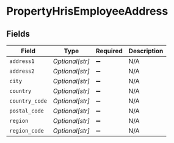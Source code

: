 # PropertyHrisEmployeeAddress


## Fields

| Field              | Type               | Required           | Description        |
| ------------------ | ------------------ | ------------------ | ------------------ |
| `address1`         | *Optional[str]*    | :heavy_minus_sign: | N/A                |
| `address2`         | *Optional[str]*    | :heavy_minus_sign: | N/A                |
| `city`             | *Optional[str]*    | :heavy_minus_sign: | N/A                |
| `country`          | *Optional[str]*    | :heavy_minus_sign: | N/A                |
| `country_code`     | *Optional[str]*    | :heavy_minus_sign: | N/A                |
| `postal_code`      | *Optional[str]*    | :heavy_minus_sign: | N/A                |
| `region`           | *Optional[str]*    | :heavy_minus_sign: | N/A                |
| `region_code`      | *Optional[str]*    | :heavy_minus_sign: | N/A                |